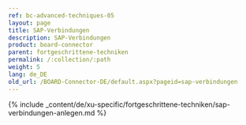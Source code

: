 ```yaml
---
ref: bc-advanced-techniques-05
layout: page
title: SAP-Verbindungen
description: SAP-Verbindungen
product: board-connector
parent: fortgeschrittene-techniken
permalink: /:collection/:path
weight: 5
lang: de_DE
old_url: /BOARD-Connector-DE/default.aspx?pageid=sap-verbindungen
---
```

{% include _content/de/xu-specific/fortgeschrittene-techniken/sap-verbindungen-anlegen.md %}

